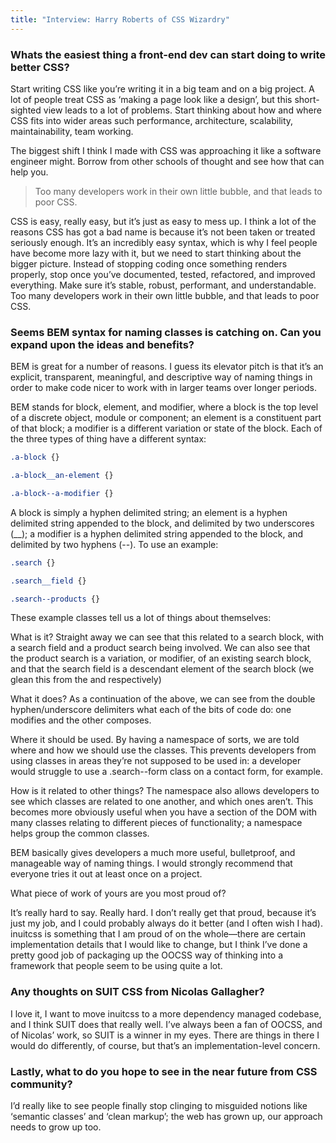 ```yaml
---
title: "Interview: Harry Roberts of CSS Wizardry"
---
```

### Whats the easiest thing a front-end dev can start doing to write better CSS?

Start writing CSS like you’re writing it in a big team and on a big project. A lot of people treat CSS as ‘making a page look like a design’, but this short-sighted view leads to a lot of problems. Start thinking about how and where CSS fits into wider areas such performance, architecture, scalability, maintainability, team working.

The biggest shift I think I made with CSS was approaching it like a software engineer might. Borrow from other schools of thought and see how that can help you.

> Too many developers work in their own little bubble, and that leads to poor CSS.

CSS is easy, really easy, but it’s just as easy to mess up. I think a lot of the reasons CSS has got a bad name is because it’s not been taken or treated seriously enough. It’s an incredibly easy syntax, which is why I feel people have become more lazy with it, but we need to start thinking about the bigger picture. Instead of stopping coding once something renders properly, stop once you’ve documented, tested, refactored, and improved everything. Make sure it’s stable, robust, performant, and understandable. Too many developers work in their own little bubble, and that leads to poor CSS.

### Seems BEM syntax for naming classes is catching on. Can you expand upon the ideas and benefits?

BEM is great for a number of reasons. I guess its elevator pitch is that it’s an explicit, transparent, meaningful, and descriptive way of naming things in order to make code nicer to work with in larger teams over longer periods.

BEM stands for block, element, and modifier, where a block is the top level of a discrete object, module or component; an element is a constituent part of that block; a modifier is a different variation or state of the block. Each of the three types of thing have a different syntax:

```css
.a-block {}

.a-block__an-element {}

.a-block--a-modifier {}
```

A block is simply a hyphen delimited string; an element is a hyphen delimited string appended to the block, and delimited by two underscores (__); a modifier is a hyphen delimited string appended to the block, and delimited by two hyphens (--). To use an example:

```css
.search {}

.search__field {}

.search--products {}
```

These example classes tell us a lot of things about themselves:

What is it? Straight away we can see that this related to a search block, with a search field and a product search being involved. We can also see that the product search is a variation, or modifier, of an existing search block, and that the search field is a descendant element of the search block (we glean this from the and respectively)

What it does? As a continuation of the above, we can see from the double hyphen/underscore delimiters what each of the bits of code do: one modifies and the other composes.

Where it should be used. By having a namespace of sorts, we are told where and how we should use the classes. This prevents developers from using classes in areas they’re not supposed to be used in: a developer would struggle to use a .search--form class on a contact form, for example.

How is it related to other things? The namespace also allows developers to see which classes are related to one another, and which ones aren’t. This becomes more obviously useful when you have a section of the DOM with many classes relating to different pieces of functionality; a namespace helps group the common classes.

BEM basically gives developers a much more useful, bulletproof, and manageable way of naming things. I would strongly recommend that everyone tries it out at least once on a project.

What piece of work of yours are you most proud of?

It’s really hard to say. Really hard. I don’t really get that proud, because it’s just my job, and I could probably always do it better (and I often wish I had). inuitcss is something that I am proud of on the whole—there are certain implementation details that I would like to change, but I think I’ve done a pretty good job of packaging up the OOCSS way of thinking into a framework that people seem to be using quite a lot.

### Any thoughts on SUIT CSS from Nicolas Gallagher?

I love it, I want to move inuitcss to a more dependency managed codebase, and I think SUIT does that really well. I’ve always been a fan of OOCSS, and of Nicolas’ work, so SUIT is a winner in my eyes. There are things in there I would do differently, of course, but that’s an implementation-level concern.

### Lastly, what to do you hope to see in the near future from CSS community?

I’d really like to see people finally stop clinging to misguided notions like ‘semantic classes’ and ‘clean markup’; the web has grown up, our approach needs to grow up too.